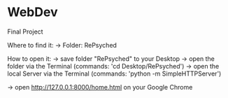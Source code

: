 # WebDev

Final Project

Where to find it: 
-> Folder: RePsyched

How to open it: 
-> save folder "RePsyched" to your Desktop
-> open the folder via the Terminal (commands: 'cd Desktop/RePsyched')
-> open the local Server via the Terminal (commands: 'python -m SimpleHTTPServer')

-> open http://127.0.0.1:8000/home.html on your Google Chrome

